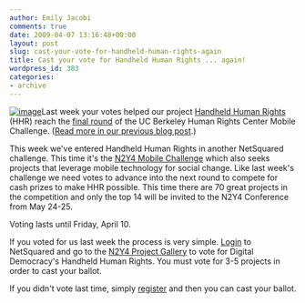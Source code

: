 ```yaml
---
author: Emily Jacobi
comments: true
date: 2009-04-07 13:16:48+00:00
layout: post
slug: cast-your-vote-for-handheld-human-rights-again
title: Cast your vote for Handheld Human Rights ... again!
wordpress_id: 383
categories:
- archive
---
```


[![image](https://s3.amazonaws.com/digidem-www/wp-content/uploads/2009/04/rapidandroid-graph2.jpg)](https://s3.amazonaws.com/digidem-www/wp-content/uploads/2009/04/rapidandroid-graph2.jpg)Last week your votes helped our project [Handheld Human Rights](http://www.netsquared.org/projects/handheld-human-rights) (HHR) reach the [final round](http://www.netsquared.org/hrc-ucb/topten) of the UC Berkeley Human Rights Center Mobile Challenge. ([Read more in our previous blog post](http://www.dtwo.org/2009/03/31/d2-is-a-finalist-in-the-human-rights-center-mobile-challenge/).)

This week we've entered Handheld Human Rights in another NetSquared challenge. This time it's the [N2Y4 Mobile Challenge](http://www.netsquared.org/n2y4) which also seeks projects that leverage mobile technology for social change.  Like last week's challenge we need votes to advance into the next round to compete for cash prizes to make HHR possible.  This time there are 70 great projects in the competition and only the top 14 will be invited to the N2Y4 Conference from May 24-25.

Voting lasts until Friday, April 10.

If you voted for us last week the process is very simple.  [Login](https://www.netsquared.org/user?destination=node/57858) to NetSquared and go to the [N2Y4 Project Gallery](http://www.netsquared.org/projectgallery/n2y4) to vote for Digital Democracy's Handheld Human Rights. You must vote for 3-5 projects in order to cast your ballot.

If you didn't vote last time, simply [register](https://www.netsquared.org/user/register?destination=node/57858) and then you can cast your ballot.
